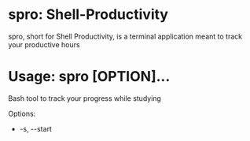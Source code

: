# spro: Shell-Productivity
spro, short for Shell Productivity, is a terminal application meant to track your productive hours

# Usage: spro [OPTION]...
Bash tool to track your progress while studying

Options:
- -s, --start <TITLE>    starts the timer and sets the session title as TITLE
- -e, --end              stops the timer
- -t, --table            prints the progress table for the day
- -b, --balance <DAY>    prints the total progress of a given day (format: 11Jan2022)
